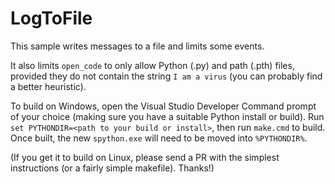 LogToFile
=========

This sample writes messages to a file and limits some events.

It also limits `open_code` to only allow Python (.py) and path (.pth) files, provided they do not contain the string `I am a virus` (you can probably find a better heuristic).

To build on Windows, open the Visual Studio Developer Command prompt of your choice (making sure you have a suitable Python install or build). Run `set PYTHONDIR=<path to your build or install>`, then run `make.cmd` to build. Once built, the new `spython.exe` will need to be moved into `%PYTHONDIR%`.

(If you get it to build on Linux, please send a PR with the simplest instructions (or a fairly simple makefile). Thanks!)
